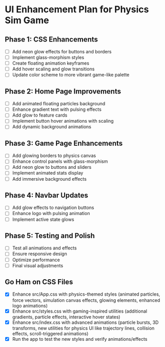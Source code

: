 # UI Enhancement Plan for Physics Sim Game

## Phase 1: CSS Enhancements
- [ ] Add neon glow effects for buttons and borders
- [ ] Implement glass-morphism styles
- [ ] Create floating animation keyframes
- [ ] Add hover scaling and glow transitions
- [ ] Update color scheme to more vibrant game-like palette

## Phase 2: Home Page Improvements
- [ ] Add animated floating particles background
- [ ] Enhance gradient text with pulsing effects
- [ ] Add glow to feature cards
- [ ] Implement button hover animations with scaling
- [ ] Add dynamic background animations

## Phase 3: Game Page Enhancements
- [ ] Add glowing borders to physics canvas
- [ ] Enhance control panels with glass-morphism
- [ ] Add neon glow to buttons and sliders
- [ ] Implement animated stats display
- [ ] Add immersive background effects

## Phase 4: Navbar Updates
- [ ] Add glow effects to navigation buttons
- [ ] Enhance logo with pulsing animation
- [ ] Implement active state glows

## Phase 5: Testing and Polish
- [ ] Test all animations and effects
- [ ] Ensure responsive design
- [ ] Optimize performance
- [ ] Final visual adjustments

## Go Ham on CSS Files
- [x] Enhance src/App.css with physics-themed styles (animated particles, force vectors, simulation canvas effects, glowing elements, enhanced logo animations)
- [x] Enhance src/styles.css with gaming-inspired utilities (additional gradients, particle effects, interactive hover states)
- [x] Enhance src/index.css with advanced animations (particle bursts, 3D transforms, new utilities for physics UI like trajectory lines, collision effects, scroll-triggered animations)
- [x] Run the app to test the new styles and verify animations/effects
